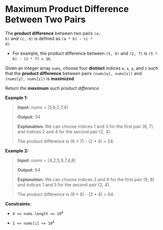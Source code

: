 # Maximum Product Difference Between Two Pairs

The **product difference** between two pairs <code>(a, b)</code> and <code>(c, d)</code> is defined as <code>(a * b) - (c * d)</code>.

- For example, the product difference between <code>(5, 6)</code> and <code>(2, 7)</code> is <code>(5 * 6) - (2 * 7) = 16</code>.

Given an integer array <code>nums</code>, choose four **distinct** indices <code>w</code>, <code>x</code>, <code>y</code>, and <code>z</code> such that the **product difference** between pairs <code>(nums[w], nums[x])</code> and <code>(nums[y], nums[z])</code> is **maximized**.

Return *the **maximum** such product difference*.


**Example 1:**
>
> **Input:** nums = [5,6,2,7,4]
>
> **Output:** 34
>
> **Explanation:** We can choose indices 1 and 3 for the first pair (6, 7) and indices 2 and 4 for the second pair (2, 4).
>
> The product difference is (6 * 7) - (2 * 4) = 34.

**Example 2:**
>
> **Input:** nums = [4,2,5,9,7,4,8]
>
> **Output:** 64
>
> **Explanation:** We can choose indices 3 and 6 for the first pair (9, 8) and indices 1 and 5 for the second pair (2, 4).
>
> The product difference is (9 * 8) - (2 * 4) = 64.


**Constraints:**

- <code>4 &lt;= nums.length &lt;= 10<sup>4</sup></code>

- <code>1 &lt;= nums[i] &lt;= 10<sup>4</sup></code>
